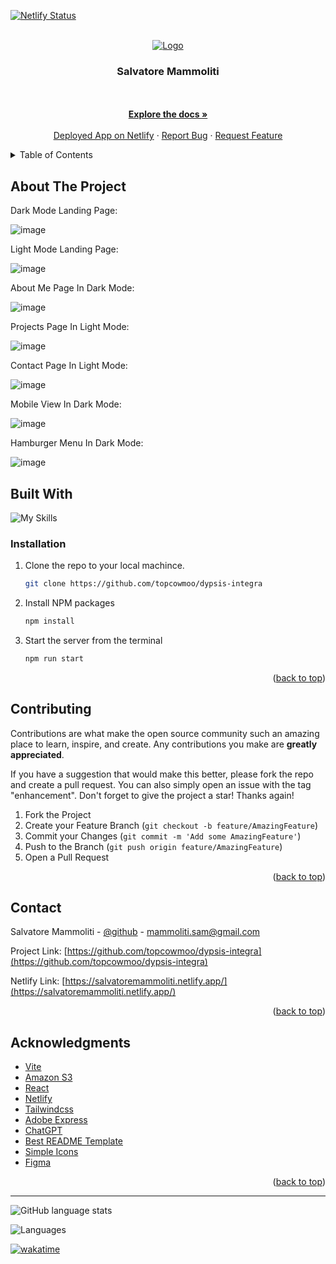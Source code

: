 <a name="readme-top"></a>

 [![Netlify Status](https://api.netlify.com/api/v1/badges/9780abc1-5367-4808-a38b-5a5d8a783e8d/deploy-status)](https://app.netlify.com/sites/salvatoremammoliti/deploys)

<br />
<div align="center">
  <a href="https://github.com/topcowmoo/dypsis-integra">
    <img src="https://portfoliobucket2024.s3.amazonaws.com/logo.webp" alt="Logo">
  </a>

<h3 align="center">Salvatore Mammoliti</h3>

  <p align="center">
<!-- This project is a single page app React Portfolio, designed to showcase my work and skills. Built using Vite for fast development, Tailwind CSS for styling, and Formik for form management, the portfolio includes sections for displaying my projects, contacting me among others. It provides a clean and modern interface for potential employers or clients to explore my portfolio. Please check out the deployed version, which is hosted on Netlify (link below). Thank you. -->

<br />
<br />
<a href="https://github.com/topcowmoo/dypsis-integra"><strong>Explore the docs »</strong></a>
<br />
<br />
<a href="https://salvatoremammoliti.netlify.app/">Deployed App on Netlify</a>
·
<a href="https://github.com/topcowmoo/dypsis-integra/issues">Report Bug</a>
·
<a href="https://github.com/topcowmoo/dypsis-integra/issues">Request Feature</a>
</p>
</div>

<!-- TABLE OF CONTENTS -->

<details>
  <summary>Table of Contents</summary>
  <ol>
    <li>
      <a href="#about-the-project">About The Project</a>
      <ul>
        <li><a href="#built-with">Built With</a></li>
      </ul>
    </li>
    <li><a href="#installation">Installation</a></li>
    <li>
      <a href="#contributing">Contributing</a>
    </li>
    <li>
      <a href="#contact">Contact</a>
    </li>
    <li>
      <a href="#acknowledgments">Acknowledgments</a>
    </li>
  </ol>
</details>

<!-- ABOUT THE PROJECT -->

## About The Project

<!-- A single-page React portfolio deployed on Netlify showcasing projects, skills, and experiences. -->

Dark Mode Landing Page:

![image](https://portfoliobucket2024.s3.amazonaws.com/landingdark.webp)

Light Mode Landing Page:

![image](https://portfoliobucket2024.s3.amazonaws.com/landinglight.webp)

About Me Page In Dark Mode:

![image](https://portfoliobucket2024.s3.amazonaws.com/about.webp)

Projects Page In Light Mode:

![image](https://portfoliobucket2024.s3.amazonaws.com/projects.webp)

Contact Page In Light Mode:

![image](https://portfoliobucket2024.s3.amazonaws.com/contact.webp)

Mobile View In Dark Mode:

![image](https://portfoliobucket2024.s3.amazonaws.com/mobile.webp)

Hamburger Menu In Dark Mode:

![image](https://portfoliobucket2024.s3.amazonaws.com/hamburger.webp)

<!-- BUILT WITH -->

## Built With

![My Skills](https://portfoliobucket2024.s3.amazonaws.com/readicons.svg)

<!-- INSTALLATION -->

### Installation

1. Clone the repo to your local machince.

   ```sh
   git clone https://github.com/topcowmoo/dypsis-integra
   ```

2. Install NPM packages

   ```sh
   npm install
   ```

3. Start the server from the terminal

   ```sh
   npm run start
   ```

<p align="right">(<a href="#readme-top">back to top</a>)</p>

<!-- CONTRIBUTING -->

## Contributing

Contributions are what make the open source community such an amazing place to learn, inspire, and create. Any contributions you make are **greatly appreciated**.

If you have a suggestion that would make this better, please fork the repo and create a pull request. You can also simply open an issue with the tag "enhancement".
Don't forget to give the project a star! Thanks again!

1. Fork the Project
2. Create your Feature Branch (`git checkout -b feature/AmazingFeature`)
3. Commit your Changes (`git commit -m 'Add some AmazingFeature'`)
4. Push to the Branch (`git push origin feature/AmazingFeature`)
5. Open a Pull Request

<p align="right">(<a href="#readme-top">back to top</a>)</p>

<!-- CONTACT -->

## Contact

Salvatore Mammoliti - [@github](https://github.com/topcowmoo) - <mammoliti.sam@gmail.com>

Project Link: [https://github.com/topcowmoo/dypsis-integra](https://github.com/topcowmoo/dypsis-integra)

Netlify Link: [https://salvatoremammoliti.netlify.app/](https://salvatoremammoliti.netlify.app/)

<p align="right">(<a href="#readme-top">back to top</a>)</p>

<!-- ACKNOWLEDGMENTS -->

## Acknowledgments

- [Vite](https://vitejs.dev/)
- [Amazon S3](https://portfoliobucket2024.s3.amazonaws.com/hamburger.webp)
- [React](https://react.dev/)
- [Netlify](https://www.netlify.com/)
- [Tailwindcss](https://tailwindcss.com/)
- [Adobe Express](https://new.express.adobe.com/)
- [ChatGPT](https://chat.openai.com/)
- [Best README Template](https://github.com/othneildrew/Best-README-Template)
- [Simple Icons](https://simpleicons.org/)
- [Figma](https://www.figma.com/)

<p align="right">(<a href="#readme-top">back to top</a>)</p>

---

![GitHub language stats](https://img.shields.io/github/languages/top/topcowmoo/dypsis-integra)

![Languages](https://img.shields.io/github/languages/count/topcowmoo/dypsis-integra)

[![wakatime](https://wakatime.com/badge/user/018eee6c-d24d-478e-b142-37a7c9e0fdac/project/a7cd91ab-b4c5-4281-8c4c-4600ba85cf07.svg)](https://wakatime.com/badge/user/018eee6c-d24d-478e-b142-37a7c9e0fdac/project/a7cd91ab-b4c5-4281-8c4c-4600ba85cf07)

